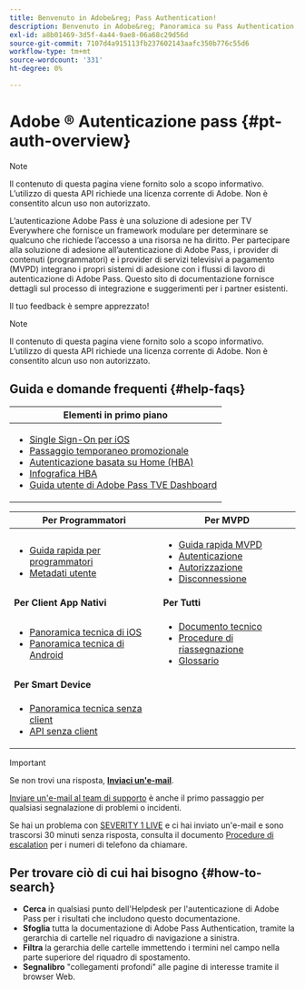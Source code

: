 ```yaml
---
title: Benvenuto in Adobe&reg; Pass Authentication!
description: Benvenuto in Adobe&reg; Panoramica su Pass Authentication
exl-id: a8b01469-3d5f-4a44-9ae8-06a68c29d56d
source-git-commit: 7107d4a915113fb237602143aafc350b776c55d6
workflow-type: tm+mt
source-wordcount: '331'
ht-degree: 0%

---
```


# Adobe ® Autenticazione pass {#pt-auth-overview}

>[!NOTE]
>
>Il contenuto di questa pagina viene fornito solo a scopo informativo. L’utilizzo di questa API richiede una licenza corrente di Adobe. Non è consentito alcun uso non autorizzato.

L’autenticazione Adobe Pass è una soluzione di adesione per TV Everywhere che fornisce un framework modulare per determinare se qualcuno che richiede l’accesso a una risorsa ne ha diritto. Per partecipare alla soluzione di adesione all’autenticazione di Adobe Pass, i provider di contenuti (programmatori) e i provider di servizi televisivi a pagamento (MVPD) integrano i propri sistemi di adesione con i flussi di lavoro di autenticazione di Adobe Pass. Questo sito di documentazione fornisce dettagli sul processo di integrazione e suggerimenti per i partner esistenti.

Il tuo feedback è sempre apprezzato!

>[!NOTE]
>
>Il contenuto di questa pagina viene fornito solo a scopo informativo. L’utilizzo di questa API richiede una licenza corrente di Adobe. Non è consentito alcun uso non autorizzato.

## Guida e domande frequenti {#help-faqs}

| **Elementi in primo piano** |
|---------------------------------------------------------------------------------------------------------------------------------------------------------------------------------------------------------------------------------------------------------------------------------------------------------------------------------------------------------------------------------------------------------------------------------------------------------------------------------------------------------------------|
| <ul><li>[Single Sign-On per iOS](/help/authentication/apple-sso-overview.md)</li><li>[Passaggio temporaneo promozionale](/help/authentication/promotional-temp-pass.md)</li><li>[Autenticazione basata su Home (HBA)](/help/authentication/home-based-authn-tve.md)</li><li>[Infografica HBA](https://dzf8vqv24eqhg.cloudfront.net/userfiles/258/326/ckfinder/files/AdobeNewsletterHBA.pdf)</li><li>[Guida utente di Adobe Pass TVE Dashboard](/help/authentication/tve-dashboard/new-tve-dashboard/tve-dashboard-overview.md)</li></ul> |

| **Per Programmatori** | **Per MVPD** |
|------------------------------------------------------------------------------|-------------------------------------------------------------------------------------------------|
| <ul><li>[Guida rapida per programmatori](/help/authentication/programmer-kickstart-guide.md)</li><li>[Metadati utente](/help/authentication/user-metadata.md)</li></ul> | <ul><li>[Guida rapida MVPD](/help/authentication/mvpd-kickstart-guide.md)</li><li>[Autenticazione](/help/authentication/authn-usecase.md)</li><li>[Autorizzazione](/help/authentication/authz-usecase.md)</li><li>[Disconnessione](/help/authentication/usecase-mvpd-logout.md)</li></ul> |
| **Per Client App Nativi** | **Per Tutti** |
| <ul><li>[Panoramica tecnica di iOS](/help/authentication/iostvos-sdk-overview.md)</li><li>[Panoramica tecnica di Android](/help/authentication/android-sdk-overview.md)</li></ul> | <ul><li>[Documento tecnico](/help/authentication/technical-paper.md)</li><li>[Procedure di riassegnazione](/help/authentication/escalation-procedures.md)</li><li>[Glossario](/help/authentication/glossary.md)</li></ul> |
| **Per Smart Device** | |
| <ul><li>[Panoramica tecnica senza client](/help/authentication/rest-api-overview.md)</li><li>[API senza client](/help/authentication/rest-api-reference.md)</li></ul> | |

>[!IMPORTANT]
>
>Se non trovi una risposta, [**Inviaci un&#39;e-mail**](mailto:tve-support@adobe.com).
>
>[Inviare un&#39;e-mail al team di supporto](mailto:tve-support@adobe.com) è anche il primo passaggio per qualsiasi segnalazione di problemi o incidenti.
>
>Se hai un problema con [SEVERITY 1 LIVE](/help/authentication/escalation-procedures.md) e ci hai inviato un&#39;e-mail e sono trascorsi 30 minuti senza risposta, consulta il documento [Procedure di escalation](/help/authentication/escalation-procedures.md) per i numeri di telefono da chiamare.
>


## Per trovare ciò di cui hai bisogno {#how-to-search}

* **Cerca** in qualsiasi punto dell&#39;Helpdesk per l&#39;autenticazione di Adobe Pass per i risultati che includono questo
documentazione.
* **Sfoglia** tutta la documentazione di Adobe Pass Authentication, tramite la gerarchia di cartelle nel riquadro di navigazione a sinistra.
* **Filtra** la gerarchia delle cartelle immettendo i termini nel campo nella parte superiore del riquadro di spostamento.
* **Segnalibro** &quot;collegamenti profondi&quot; alle pagine di interesse tramite il browser Web.
